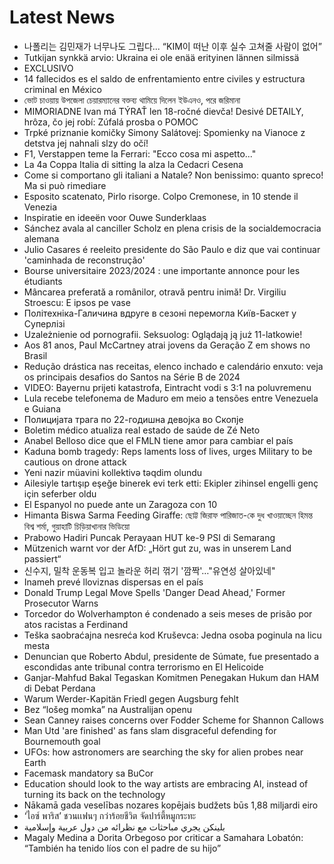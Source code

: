 # Latest News
-  나폴리는 김민재가 너무나도 그립다... “KIM이 떠난 이후 실수 고쳐줄 사람이 없어”
-  Tutkijan synkkä arvio: Ukraina ei ole enää erityinen lännen silmissä
-  EXCLUSIVO
-  14 fallecidos es el saldo de enfrentamiento entre civiles y estructura criminal en México
-  ভোট চাওয়ায় উপজেলা চেয়ারম্যানের বক্তব্য থামিয়ে দিলেন ইউএনও, পরে জরিমানা
-  MIMORIADNE Ivan má TÝRAŤ len 18-ročné dievča! Desivé DETAILY, hrôza, čo jej robí: Zúfalá prosba o POMOC
-  Trpké priznanie komičky Simony Salátovej: Spomienky na Vianoce z detstva jej nahnali slzy do očí!
-  F1, Verstappen teme la Ferrari: "Ecco cosa mi aspetto..."
-  La 4a Coppa Italia di sitting la alza la Cedacri Cesena
-  Come si comportano gli italiani a Natale? Non benissimo: quanto spreco! Ma si può rimediare
-  Esposito scatenato, Pirlo risorge. Colpo Cremonese, in 10 stende il Venezia
-  Inspiratie en ideeën voor Ouwe Sunderklaas
-  Sánchez avala al canciller Scholz en plena crisis de la socialdemocracia alemana
-  Julio Casares é reeleito presidente do São Paulo e diz que vai continuar 'caminhada de reconstrução'
-  Bourse universitaire 2023/2024 : une importante annonce pour les étudiants
-  Mâncarea preferată a românilor, otravă pentru inimă! Dr. Virgiliu Stroescu: E ipsos pe vase
-  Політехніка-Галичина вдруге в сезоні перемогла Київ-Баскет у Суперлізі
-  Uzależnienie od pornografii. Seksuolog: Oglądają ją już 11-latkowie!
-  Aos 81 anos, Paul McCartney atrai jovens da Geração Z em shows no Brasil
-  Redução drástica nas receitas, elenco inchado e calendário enxuto: veja os principais desafios do Santos na Série B de 2024
-  VIDEO: Bayernu prijeti katastrofa, Eintracht vodi s 3:1 na poluvremenu
-  Lula recebe telefonema de Maduro em meio a tensões entre Venezuela e Guiana
-  Полицијата трага по 22-годишна девојка во Скопје
-  Boletim médico atualiza real estado de saúde de Zé Neto
-  Anabel Belloso dice que el FMLN tiene amor para cambiar el país
-  Kaduna bomb tragedy: Reps laments loss of lives, urges Military to be cautious on drone attack
-  Yeni nazir müavini kollektivə təqdim olundu
-  Ailesiyle tartışıp eşeğe binerek evi terk etti: Ekipler zihinsel engelli genç için seferber oldu
-  El Espanyol no puede ante un Zaragoza con 10
-  Himanta Biswa Sarma Feeding Giraffe: ছোট্ট জিরাফ পারিজাত-কে দুধ খাওয়াচ্ছেন হিমন্ত বিশ্ব শর্মা, গুয়াহাটি চিড়িয়াখানার ভিডিয়ো
-  Prabowo Hadiri Puncak Perayaan HUT ke-9 PSI di Semarang
-  Mützenich warnt vor der AfD: „Hört gut zu, was in unserem Land passiert“
-  신수지, 밀착 운동복 입고 놀라운 허리 꺾기 '깜짝'…"유연성 살아있네"
-  Inameh prevé lloviznas dispersas en el país
-  Donald Trump Legal Move Spells 'Danger Dead Ahead,' Former Prosecutor Warns
-  Torcedor do Wolverhampton é condenado a seis meses de prisão por atos racistas a Ferdinand
-  Teška saobraćajna nesreća kod Kruševca: Jedna osoba poginula na licu mesta
-  Denuncian que Roberto Abdul, presidente de Súmate, fue presentado a escondidas ante tribunal contra terrorismo en El Helicoide
-  Ganjar-Mahfud Bakal Tegaskan Komitmen Penegakan Hukum dan HAM di Debat Perdana
-  Warum Werder-Kapitän Friedl gegen Augsburg fehlt
-  Bez “lošeg momka” na Australijan openu
-  Sean Canney raises concerns over Fodder Scheme for Shannon Callows
-  Man Utd 'are finished' as fans slam disgraceful defending for Bournemouth goal
-  UFOs: how astronomers are searching the sky for alien probes near Earth
-  Facemask mandatory sa BuCor
-  Education should look to the way artists are embracing AI, instead of turning its back on the technology
-  Nākamā gada veselības nozares kopējais budžets būs 1,88 miljardi eiro
-  ‘ไอซ์ พาริส’ ชวนเเฟนๆ กว่าร้อยชีวิต จัดปาร์ตี้หมูกระทะ
-  بلينكن يجري مباحثات مع نظرائه من دول عربية وإسلامية
-  Magaly Medina a Dorita Orbegoso por criticar a Samahara Lobatón: “También ha tenido líos con el padre de su hijo”
